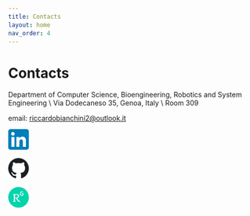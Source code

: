 ```yaml
---
title: Contacts
layout: home
nav_order: 4
---
```


# Contacts

Department of Computer Science, Bioengineering, Robotics and System Engineering \\
Via Dodecaneso 35, Genoa, Italy \\
Room 309

email: [riccardobianchini2@outlook.it](mailto:riccardobianchini2@outlook.it)
<footer>
<a href="https://www.linkedin.com/in/riccardo-b-4079a31a6/"><img src="./linkedin.svg.png" alt="Linkedin profile" style="width:42px;height:42px;"></a>

<a href="//github.com/RiccardoBianc"><img src="./github.png" alt="GitHub profile" style="width:42px;height:42px;"></a>

<a href="https://www.researchgate.net/profile/Riccardo-Bianchini-3?ev=hdr_xprf"><img src="./researchgate.svg.png" alt="ResearchGate profile" style="width:42px;height:42px;"></a>
</footer>